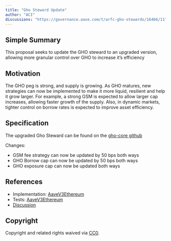```yaml
---
title: "Gho Steward Update"
author: "ACI"
discussions: "https://governance.aave.com/t/arfc-gho-stewards/16466/11"
---
```


## Simple Summary

This proposal seeks to update the GHO steward to an upgraded version, allowing more granular control over GHO to increase it’s efficiency

## Motivation

The GHO peg is strong, and supply is growing. As GHO matures, new strategies can now be implemented to make it more liquid, resilient and help it grow larger. For example, a strong GSM is expected to allow larger cap increases, allowing faster growth of the supply. Also, in dynamic markets, tighter control on borrow rates is expected to improve asset efficiency.

## Specification

The upgraded Gho Steward can be found on the [gho-core github](https://github.com/aave/gho-core/blob/main/src/contracts/misc/GhoStewardV2.sol)

Changes:

- GSM fee strategy can now be updated by 50 bps both ways
- GHO Borrow cap can now be updated by 50 bps both ways
- GHO exposure cap can now be updated both ways

## References

- Implementation: [AaveV3Ethereum](https://github.com/bgd-labs/aave-proposals-v3/blob/main/src/20240602_AaveV3Ethereum_GhoStewardUpdate/AaveV3Ethereum_GhoStewardUpdate_20240602.sol)
- Tests: [AaveV3Ethereum](https://github.com/bgd-labs/aave-proposals-v3/blob/main/src/20240602_AaveV3Ethereum_GhoStewardUpdate/AaveV3Ethereum_GhoStewardUpdate_20240602.t.sol)
- [Discussion](https://governance.aave.com/t/arfc-gho-stewards/16466/11)

## Copyright

Copyright and related rights waived via [CC0](https://creativecommons.org/publicdomain/zero/1.0/).
